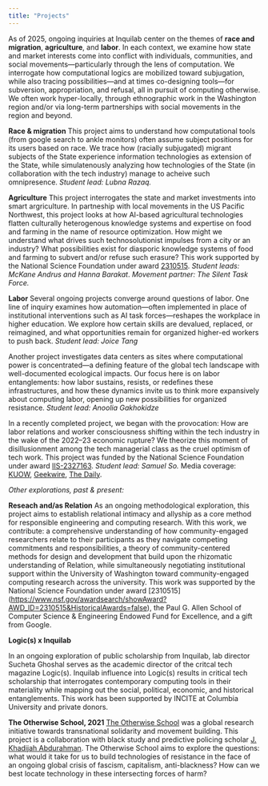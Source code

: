 ```yaml
---
title: "Projects"
---
```


As of 2025, ongoing inquiries at Inquilab center on the themes of **race and migration**, **agriculture**, and **labor**. In each context, we examine how state and market interests come into conflict with individuals, communities, and social movements—particularly through the lens of computation. We interrogate how computational logics are mobilized toward subjugation, while also tracing possibilities—and at times co-designing tools—for subversion, appropriation, and refusal, all in pursuit of computing otherwise. We often work hyper-locally, through ethnographic work in the Washington region and/or via long-term partnerships with social movements in the region and beyond.

**Race & migration**
This project aims to understand how computational tools (from google search to ankle monitors) often assume subject positions for its users based on race. We trace how (racially subjugated) migrant subjects of the State experience information technologies as extension of the State, while simulatenously analyzing how technologies of the State (in collaboration with the tech industry) manage to acheive such omnipresence. _Student lead: Lubna Razaq._

**Agriculture**
This project interrogates the state and market investments into smart argriculture. In partneship with local movements in the US Pacific Northwest, this project looks at how AI-based agricultural technologies flatten culturally heterogenous knowledge systems and expertise on food and farming in the name of resource optimization. How might we understand what drives such technosolutionist impulses from a city or an industry? What possibilities exist for diasporic knowledge systems of food and farming to subvert and/or refuse such erasure? This work supported by the National Science Foundation under award [2310515](https://www.nsf.gov/awardsearch/showAward?AWD_ID=2310515&HistoricalAwards=false). _Student leads: McKane Andrus and Hanna Barakat_. _Movement partner: The Silent Task Force._

**Labor**
Several ongoing projects converge around questions of labor. One line of inquiry examines how automation—often implemented in place of institutional interventions such as AI task forces—reshapes the workplace in higher education. We explore how certain skills are devalued, replaced, or reimagined, and what opportunities remain for organized higher-ed workers to push back. _Student lead: Joice Tang_

Another project investigates data centers as sites where computational power is concentrated—a defining feature of the global tech landscape with well-documented ecological impacts. Our focus here is on labor entanglements: how labor sustains, resists, or redefines these infrastructures, and how these dynamics invite us to think more expansively about computing labor, opening up new possibilities for organized resistance. _Student lead: Anoolia Gakhokidze_

In a recently completed project, we began with the provocation: How are labor relations and worker consciousness shifting within the tech industry in the wake of the 2022–23 economic rupture? We theorize this moment of disillusionment among the tech managerial class as the cruel optimism of tech work. This project was funded by the National Science Foundation under award [IIS-2327163](https://www.nsf.gov/awardsearch/showAward?AWD_ID=2327163&HistoricalAwards=false). _Student lead: Samuel So._ Media coverage: [KUOW](https://www.kuow.org/stories/layoffs-lost-faith-and-cruel-optimism-in-tech), [Geekwire](https://www.geekwire.com/2025/cruel-optimism-mass-layoffs-take-the-shine-off-careers-in-the-tech-sector-uw-research-finds/), [The Daily](https://www.dailyuw.com/article/what-uw-students-should-know-before-entering-the-tech-industry-20250602).

_Other explorations, past & present:_

**Reseach and/as Relation**
As an ongoing methodological exploration, this project aims to establish relational intimacy and allyship as a core method for responsible engineering and computing research. With this work, we contribute: a comprehensive understanding of how community-engaged researchers relate to their participants as they navigate competing commitments and responsibilities, a theory of community-centered methods for design and development that build upon the rhizomatic understanding of Relation, while simultaneously negotiating institutional support within the University of Washington toward community-engaged computing research across the university. This work was supported by the National Science Foundation under award [2310515] (https://www.nsf.gov/awardsearch/showAward?AWD_ID=2310515&HistoricalAwards=false), the Paul G. Allen School of Computer Science & Engineering Endowed Fund for Excellence, and a gift from Google.

**Logic(s) x Inquilab**

In an ongoing exploration of public scholarship from Inquilab, lab director Sucheta Ghoshal serves as the academic director of the critcal tech magazine Logic(s). Inquilab influence into Logic(s) results in critical tech scholarship that interrogates contemporary computing tools in their materiality while mapping out the social, political, economic, and historical entanglements. This work has been supported by INCITE at Columbia University and private donors.

**The Otherwise School, 2021**
[The Otherwise School](https://sites.uw.edu/otherwise/) was a global research initiative towards transnational solidarity and movement building. This project is a collaboration with black study and predictive policing scholar [J. Khadijah Abdurahman](https://incite.columbia.edu/j-khadijah-abdurahman-av). The Otherwise School aims to explore the questions: what would it take for us to build technologies of resistance in the face of an ongoing global crisis of fascism, capitalism, anti-blackness? How can we best locate technology in these intersecting forces of harm? 
